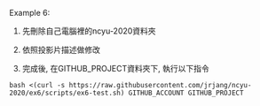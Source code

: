 Example 6:

1. 先刪除自己電腦裡的ncyu-2020資料夾

2. 依照投影片描述做修改

3. 完成後, 在GITHUB_PROJECT資料夾下, 執行以下指令

```
bash <(curl -s https://raw.githubusercontent.com/jrjang/ncyu-2020/ex6/scripts/ex6-test.sh) GITHUB_ACCOUNT GITHUB_PROJECT
```
